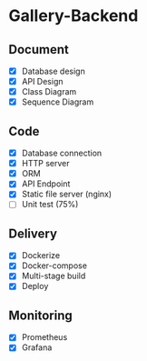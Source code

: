 # Gallery-Backend

## Document
- [x] Database design
- [X] API Design
- [X] Class Diagram 
- [X] Sequence Diagram

## Code
- [x] Database connection
- [x] HTTP server 
- [x] ORM
- [x] API Endpoint
- [x] Static file server (nginx)
- [ ] Unit test (75%)

## Delivery
- [x] Dockerize 
- [x] Docker-compose
- [x] Multi-stage build
- [x] Deploy

## Monitoring
- [x] Prometheus
- [x] Grafana
